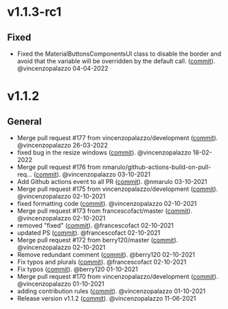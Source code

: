 # v1.1.3-rc1

## Fixed
- Fixed the MaterialButtonsComponentsUI class to disable the border and avoid that the variable will be overridden by the default call. ([commit](https://github.com/vincenzopalazzo/material-ui-swing/commit/7dbfcbc500a70a4b5259138cd25e9ce5ab469724)). @vincenzopalazzo 04-04-2022


# v1.1.2

## General
- Merge pull request #177 from vincenzopalazzo/development ([commit](https://github.com/vincenzopalazzo/material-ui-swing/commit/bdd26eef3d34cc50c3dc53772f2e49bcc71f1445)). @vincenzopalazzo 26-03-2022
- fixed bug in the resize windows ([commit](https://github.com/vincenzopalazzo/material-ui-swing/commit/93354a50c6eb973db53e6bc9e0fcec2fa08cd9ec)). @vincenzopalazzo 18-02-2022
- Merge pull request #176 from nmarulo/github-actions-build-on-pull-req… ([commit](https://github.com/vincenzopalazzo/material-ui-swing/commit/7001db62199efafd3c5c128f0653bd32f13ceaaa)). @vincenzopalazzo 03-10-2021
- Add Github actions event to all PR ([commit](https://github.com/vincenzopalazzo/material-ui-swing/commit/24f424d7c3f28c5ecc9db1fe2fab51689c773103)). @nmarulo 03-10-2021
- Merge pull request #175 from vincenzopalazzo/development ([commit](https://github.com/vincenzopalazzo/material-ui-swing/commit/bb4b568800a6aee9d6f1943f15c3f75e44d4721f)). @vincenzopalazzo 02-10-2021
- fixed formatting code ([commit](https://github.com/vincenzopalazzo/material-ui-swing/commit/02e86eb02fa397fe28f867f26e35ffed535e7996)). @vincenzopalazzo 02-10-2021
- Merge pull request #173 from francescofact/master ([commit](https://github.com/vincenzopalazzo/material-ui-swing/commit/37bf10b61bb2988bea7e9f81e5287eca10a51f0f)). @vincenzopalazzo 02-10-2021
- removed "fixed" ([commit](https://github.com/vincenzopalazzo/material-ui-swing/commit/a164e06a7cc3993de4c278936bcd4d373abe9786)). @francescofact 02-10-2021
- updated PS ([commit](https://github.com/vincenzopalazzo/material-ui-swing/commit/d51ee762e5fc62980a665f1a10fe2ab8d2e968bc)). @francescofact 02-10-2021
- Merge pull request #172 from berry120/master ([commit](https://github.com/vincenzopalazzo/material-ui-swing/commit/c355cf968d2d791ae0a78c3ac63b2abe9dafffdf)). @vincenzopalazzo 02-10-2021
- Remove redundant comment ([commit](https://github.com/vincenzopalazzo/material-ui-swing/commit/51315789f7238c62aa230dd2bab13ee9e5f53280)). @berry120 02-10-2021
- Fix typos and plurals ([commit](https://github.com/vincenzopalazzo/material-ui-swing/commit/fdb4573085372e93a1fbd0d8e9505f329b713837)). @francescofact 02-10-2021
- Fix typos ([commit](https://github.com/vincenzopalazzo/material-ui-swing/commit/8fda7ea73469a1f6255f35bd63487ed0856e464e)). @berry120 01-10-2021
- Merge pull request #170 from vincenzopalazzo/development ([commit](https://github.com/vincenzopalazzo/material-ui-swing/commit/5581451788706f692e5efa624a9e4e6c8635ffbc)). @vincenzopalazzo 01-10-2021
- adding contribution rules ([commit](https://github.com/vincenzopalazzo/material-ui-swing/commit/195eefdc5a5b91d30fb2073e2887a12bb4e1f0cd)). @vincenzopalazzo 01-10-2021
- Release version v1.1.2 ([commit](https://github.com/vincenzopalazzo/material-ui-swing/commit/e6ca0b89771c2ec99d2afb9af4cf00af373a08af)). @vincenzopalazzo 11-06-2021